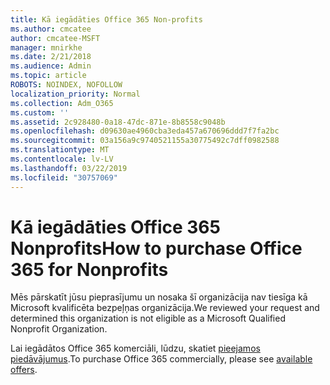 ```yaml
---
title: Kā iegādāties Office 365 Non-profits
ms.author: cmcatee
author: cmcatee-MSFT
manager: mnirkhe
ms.date: 2/21/2018
ms.audience: Admin
ms.topic: article
ROBOTS: NOINDEX, NOFOLLOW
localization_priority: Normal
ms.collection: Adm_O365
ms.custom: ''
ms.assetid: 2c928480-0a18-47dc-871e-8b8558c9048b
ms.openlocfilehash: d09630ae4960cba3eda457a670696ddd7f7fa2bc
ms.sourcegitcommit: 03a156a9c9740521155a30775492c7dff0982588
ms.translationtype: MT
ms.contentlocale: lv-LV
ms.lasthandoff: 03/22/2019
ms.locfileid: "30757069"
---
```

# <a name="how-to-purchase-office-365-for-nonprofits"></a><span data-ttu-id="b69b5-102">Kā iegādāties Office 365 Nonprofits</span><span class="sxs-lookup"><span data-stu-id="b69b5-102">How to purchase Office 365 for Nonprofits</span></span>

<span data-ttu-id="b69b5-103">Mēs pārskatīt jūsu pieprasījumu un nosaka šī organizācija nav tiesīga kā Microsoft kvalificēta bezpeļņas organizācija.</span><span class="sxs-lookup"><span data-stu-id="b69b5-103">We reviewed your request and determined this organization is not eligible as a Microsoft Qualified Nonprofit Organization.</span></span>
  
<span data-ttu-id="b69b5-104">Lai iegādātos Office 365 komerciāli, lūdzu, skatiet [pieejamos piedāvājumus](https://portal.office.com/AdminPortal/Home).</span><span class="sxs-lookup"><span data-stu-id="b69b5-104">To purchase Office 365 commercially, please see [available offers](https://portal.office.com/AdminPortal/Home).</span></span>
  

